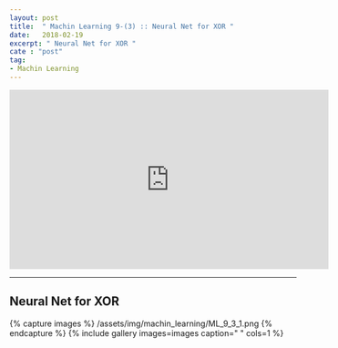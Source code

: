 ```yaml
---
layout: post
title:  " Machin Learning 9-(3) :: Neural Net for XOR "
date:   2018-02-19
excerpt: " Neural Net for XOR "
cate : "post"
tag:
- Machin Learning
---
```


<iframe width="560" height="315" src="https://www.youtube.com/embed/oFGHOsAYiz0" frameborder="0" allow="autoplay; encrypted-media" allowfullscreen></iframe>


---


## Neural Net for XOR

{% capture images %}
/assets/img/machin_learning/ML_9_3_1.png
{% endcapture %}
{% include gallery images=images caption=" " cols=1 %}

